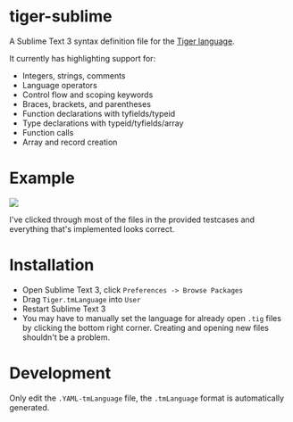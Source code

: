 tiger-sublime
==

A Sublime Text 3 syntax definition file for the [Tiger language](http://www.cs.tufts.edu/comp/181/tiger.html).

It currently has highlighting support for:

- Integers, strings, comments
- Language operators
- Control flow and scoping keywords
- Braces, brackets, and parentheses
- Function declarations with tyfields/typeid
- Type declarations with typeid/tyfields/array
- Function calls
- Array and record creation

Example
==

![](https://i.imgur.com/cWAmCzP.png)

I've clicked through most of the files in the provided testcases and everything that's implemented looks correct.

Installation
==

* Open Sublime Text 3, click `Preferences -> Browse Packages`
* Drag `Tiger.tmLanguage` into `User`
* Restart Sublime Text 3
* You may have to manually set the language for already open `.tig` files by clicking the bottom right corner. Creating and opening new files shouldn't be a problem.

Development
==

Only edit the `.YAML-tmLanguage` file, the `.tmLanguage` format is automatically generated.